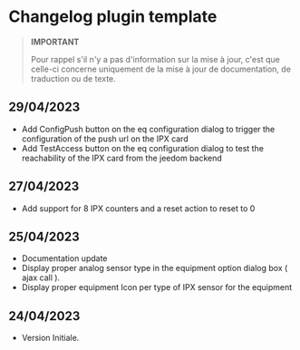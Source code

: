 # Changelog plugin template

>**IMPORTANT**
>
>Pour rappel s'il n'y a pas d'information sur la mise à jour, c'est que celle-ci concerne uniquement de la mise à jour de documentation, de traduction ou de texte.

## 29/04/2023

- Add ConfigPush button on the eq configuration dialog to trigger the configuration of the push url on the IPX card
- Add TestAccess button on the eq configuration dialog to test the reachability of the IPX card from the jeedom backend

## 27/04/2023

- Add support for 8 IPX counters and a reset action to reset to 0

## 25/04/2023

- Documentation update
- Display proper analog sensor type in the equipment option dialog box ( ajax call ).
- Display proper equipment Icon per type of IPX sensor for the equipment

## 24/04/2023

- Version Initiale.

